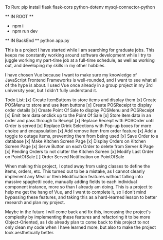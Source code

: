To Run:
  pip install flask flask-cors python-dotenv mysql-connector-python
  
  ** IN ROOT **
  - npm i
  - npm run dev

  ** IN  BackEnd **
  python app.py


This is a project I have started while I am searching for graduate jobs. This keeps me constantly working around software development while I try to juggle working my part-time job at a full-time schedule, as well as working out, and developing my skills in my other hobbies.

I have chosen Vue because I want to make sure my knowledge of JavaScript Frontend Frameworks is well-rounded, and I want to see what all of the hype is about. I used Vue once already in a group project in my 3rd university year, but I didn't fully understand it. 


Todo List:
[x] Create ItemButtons to store items and display them
[x] Create POSMenu to store and use item buttons
[x] Create POSReceipt to display order details
[x] Create Point Of Sale to display POSMenu and POSReceipt
[x] Emit item data onclick up to the Point Of Sale
[x] Store item data in an order and pass through to Receipt
[x] Replace Receipt with POSOrder until Order is served 
[x] Replace Drink Selections with Pop-up boxes for more choice and encapsulation
[x] Add remove item from order feature
[x] Add a toggle to outage items, preventing them from being used
[x] Save Order to a database
[x] Make Kitchen Screen Page
[x] Display Orders on Kitchen Screen Page
[x] Serve Button on each Order to delete from Server & Page
[x] Pending Orders to not clutter the Kitchen Screen
[x] Modify Last Order on PointOfSale
[ ] Order Served Notification on PointOfSale

When making this project, I opted away from using classes to define the items, orders, etc. This turned out to be a mistake, as I cannot cleanly implement any Meal or Item Modification features without falling into massive spaghetti code, manually adding fields to each individual component instance, more so than I already am doing. This is a project to help me get the hang of Vue, and I want to complete it, so I don't mind bypassing these features, and taking this as a hard-learned lesson to better research and plan my project. 

Maybe in the future I will come back and fix this, increasing the project's complexity by implementing these features and refactoring it to be more Object-Oriented, as I do already plan to come back to this project to not only clean my code when I have learned more, but also to make the project look aesthetically better.
